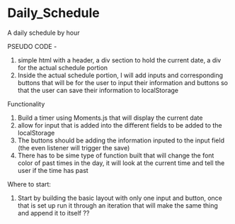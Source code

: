 # Daily_Schedule
A daily schedule by hour 


PSEUDO CODE - 
1. simple html with a header, a div section to hold the current date, a div for the actual schedule portion 
2. Inside the actual schedule portion, I will add inputs and corresponding buttons that will be for the user to input their information and buttons so that the user can save their information to localStorage 

Functionality 
1. Build a timer using Moments.js that will display the current date 
2. allow for input that is added into the different fields to be added to the localStorage 
3. The buttons should be adding the information inputed to the input field (the even listener will trigger the save)
4. There has to be sime type of function built that will change the font color of past times in the day, it will look at the current time and tell the user if the time has past

Where to start:
1. Start by building the basic layout with only one input and button, once that is set up run it through an iteration that will make the same thing and append it to itself ?? 